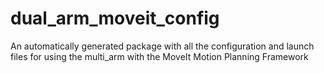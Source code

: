 # dual_arm_moveit_config
An automatically generated package with all the configuration and launch files for using the multi_arm with the MoveIt Motion Planning Framework
